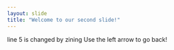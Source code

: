 ```yaml
---
layout: slide
title: "Welcome to our second slide!"
---
```

line 5 is changed by zining 
Use the left arrow to go back! 

